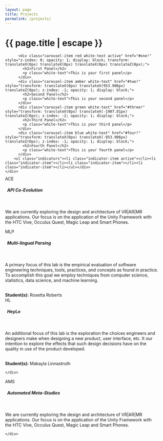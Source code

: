 ```yaml
---
layout: page
title: Projects
permalink: /projects/
---
```


<h1 class="page-title">{{ page.title | escape }}</h1>

<!-- <div class="section">
    <h5>Shadow</h5>
    <div class="row">
              <div class="col s12 m4 l2">
                <p class="z-depth-0 shadow-demo"></p>
              </div>
              <div class="col s12 m4 l2">
                <p class="z-depth-1 shadow-demo"></p>
              </div>
              <div class="col s12 m4 l2">
                <p class="z-depth-2 shadow-demo"></p>
              </div>
              <div class="col s12 m4 l2">
                <p class="z-depth-3 shadow-demo"></p>
              </div>
              <div class="col s12 m4 l2">
                <p class="z-depth-4 shadow-demo"></p>
              </div>
              <div class="col s12 m4 l2">
                <p class="z-depth-5 shadow-demo"></p>
              </div>
    </div>
</div>
<div class="divider"></div>
<div class="section">
    <h5>Columns</h5>
    <div class="row">
            <div class="col grid-example s12 blue lighten-1"><span class="flow-text">s12</span></div>
            <div class="col grid-example s12 m4 l2 teal lighten-1"><span class="flow-text">s12 m4 l2</span></div>
            <div class="col grid-example s12 m4 l8 teal lighten-1"><span class="flow-text">s12 m4 l8</span></div>
            <div class="col grid-example s12 m4 l2 teal lighten-1"><span class="flow-text">s12 m4 l2</span></div>
            <div class="col grid-example s12 m6 l3 purple lighten-3"><span class="flow-text">s12 m6 l3</span></div>
            <div class="col grid-example s12 m6 l3 purple lighten-3"><span class="flow-text">s12 m6 l3</span></div>
            <div class="col grid-example s12 m6 l3 purple lighten-3"><span class="flow-text">s12 m6 l3</span></div>
            <div class="col grid-example s12 m6 l3 purple lighten-3"><span class="flow-text">s12 m6 l3</span></div>
    </div>
</div>
<div class="divider"></div>
<div class="section">
    <h5>Offset</h5>
    <div class="row">
            <div class="col s12 grid-example"><span class="flow-text">This div is 12-columns wide on all screen sizes</span></div>
            <div class="col s6 offset-s6 grid-example"><span class="flow-text">6-columns (offset-by-6)</span></div>
    </div>
</div> -->

<div class="section">
    <div class="row">
          <div class="carousel carousel-slider center" data-indicators="true" data-namespace="DIVcarouselcarousel-slider1" style="height: 400px;">

          <div class="carousel-item red white-text active" href="#one!" style="z-index: 0; opacity: 1; display: block; transform: translateX(0px) translateX(0px) translateX(0px) translateZ(0px);">
            <h2>First Panel</h2>
            <p class="white-text">This is your first panel</p>
          </div>
          <div class="carousel-item amber white-text" href="#two!" style="transform: translateX(0px) translateX(953.906px) translateZ(0px); z-index: -1; opacity: 1; display: block;">
            <h2>Second Panel</h2>
            <p class="white-text">This is your second panel</p>
          </div>
          <div class="carousel-item green white-text" href="#three!" style="transform: translateX(0px) translateX(-1907.81px) translateZ(0px); z-index: -2; opacity: 1; display: block;">
            <h2>Third Panel</h2>
            <p class="white-text">This is your third panel</p>
          </div>
          <div class="carousel-item blue white-text" href="#four!" style="transform: translateX(0px) translateX(-953.906px) translateZ(0px); z-index: -1; opacity: 1; display: block;">
            <h2>Fourth Panel</h2>
            <p class="white-text">This is your fourth panel</p>
          </div>
        <ul class="indicators"><li class="indicator-item active"></li><li class="indicator-item"></li><li class="indicator-item"></li><li class="indicator-item"></li></ul></div>
    </div>
</div>

<div class="divider"></div>
<div class="row">
  <div class="col s12 m4">
    <div class="icon-block">
      <div class="project col s12 m4 l3">ACE</div>
      <h5>&nbsp;&nbsp;API Co-Evolution</h5>
      <br>
      <p class="light">We are currently exploring the design and architecture of VR|AR|MR applications. Our focus is on the application of the Unity Framework with the HTC Vive, Occulus Quest, Magic Leap and Smart Phones.</p>
    </div>
  </div>

  <div class="col s12 m4">
    <div class="icon-block">
      <div class="project col s12 m4 l3">MLP</div>
      <h5>&nbsp;&nbsp;Multi-lingual Parsing</h5>
      <br>
      <p class="light">A primary focus of this lab is the empirical evaluation of software engineering techniques, tools, practices, and concepts as found in practice. To accomplish this goal we employ techniques from computer science, statistics, data science, and machine learning.</p>
      <br>
      <b>Student(s):</b> Rosetta Roberts
    </div>
  </div>

  <div class="col s12 m4">
    <div class="icon-block">
      <div class="project col s12 m4 l3">HL</div>
      <h5>&nbsp;&nbsp;HeyLo</h5>
      <br>
      <p class="light">An additional focus of this lab is the exploration the choices engineers and designers make when designing a new product, user interface, etc. It our intention to explore the effects that such design decisions have on the quality in use of the product developed.</p>
      <br>
      <b>Student(s):</b> Makayla Linnastruth
    </div>
  </div>
</div>

<div class="row">
  <div class="col s12 m4">
    <div class="icon-block">

    </div>
  </div>

  <div class="col s12 m4">
    <div class="icon-block">
    <div class="project col s12 m4 l3">AMS</div>
    <h5>&nbsp;&nbsp;Automated Meta-Studies</h5>
    <br>
    <p class="light">We are currently exploring the design and architecture of VR|AR|MR applications. Our focus is on the application of the Unity Framework with the HTC Vive, Occulus Quest, Magic Leap and Smart Phones.</p>
    </div>
  </div>

  <div class="col s12 m4">
    <div class="icon-block">

    </div>
  </div>
</div>
